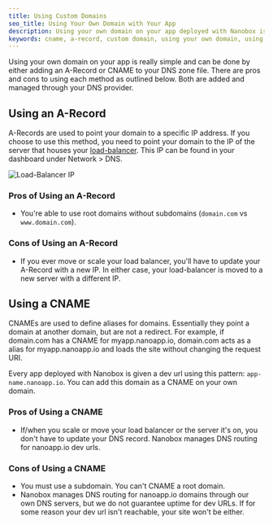 ```yaml
---
title: Using Custom Domains
seo_title: Using Your Own Domain with Your App
description: Using your own domain on your app deployed with Nanobox is simple. It can be done by either adding an A-Record or CNAME to your DNS zone file.
keywords: cname, a-record, custom domain, using your own domain, using my own domain
---
```


Using your own domain on your app is really simple and can be done by either adding an A-Record or CNAME to your DNS zone file. There are pros and cons to using each method as outlined below. Both are added and managed through your DNS provider.

## Using an A-Record
A-Records are used to point your domain to a specific IP address. If you choose to use this method, you need to point your domain to the IP of the server that houses your [load-balancer](/live-app-management/platform-components/#load-balancer). This IP can be found in your dashboard under Network > DNS.

![Load-Balancer IP](/assets/images/dns-ip.png)

### Pros of Using an A-Record
- You're able to use root domains without subdomains (`domain.com` vs `www.domain.com`).

### Cons of Using an A-Record
- If you ever move or scale your load balancer, you'll have to update your A-Record with a new IP. In either case, your load-balancer is moved to a new server with a different IP.

## Using a CNAME
CNAMEs are used to define aliases for domains. Essentially they point a domain at another domain, but are not a redirect. For example, if domain.com has a CNAME for myapp.nanoapp.io, domain.com acts as a alias for myapp.nanoapp.io and loads the site without changing the request URI.

Every app deployed with Nanobox is given a dev url using this pattern: `app-name.nanoapp.io`. You can add this domain as a CNAME on your own domain.

### Pros of Using a CNAME
- If/when you scale or move your load balancer or the server it's on, you don't have to update your DNS record. Nanobox manages DNS routing for nanoapp.io dev urls.

### Cons of Using a CNAME
- You must use a subdomain. You can't CNAME a root domain.
- Nanobox manages DNS routing for nanoapp.io domains through our own DNS servers, but we do not guarantee uptime for dev URLs. If for some reason your dev url isn't reachable, your site won't be either.
